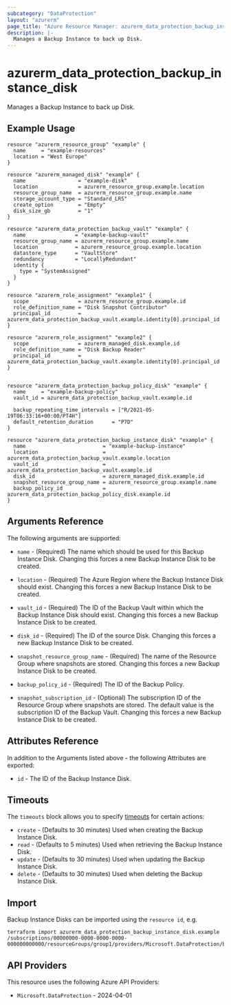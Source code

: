 ```yaml
---
subcategory: "DataProtection"
layout: "azurerm"
page_title: "Azure Resource Manager: azurerm_data_protection_backup_instance_disk"
description: |-
  Manages a Backup Instance to back up Disk.
---
```


# azurerm_data_protection_backup_instance_disk

Manages a Backup Instance to back up Disk.

## Example Usage

```hcl
resource "azurerm_resource_group" "example" {
  name     = "example-resources"
  location = "West Europe"
}

resource "azurerm_managed_disk" "example" {
  name                 = "example-disk"
  location             = azurerm_resource_group.example.location
  resource_group_name  = azurerm_resource_group.example.name
  storage_account_type = "Standard_LRS"
  create_option        = "Empty"
  disk_size_gb         = "1"
}

resource "azurerm_data_protection_backup_vault" "example" {
  name                = "example-backup-vault"
  resource_group_name = azurerm_resource_group.example.name
  location            = azurerm_resource_group.example.location
  datastore_type      = "VaultStore"
  redundancy          = "LocallyRedundant"
  identity {
    type = "SystemAssigned"
  }
}

resource "azurerm_role_assignment" "example1" {
  scope                = azurerm_resource_group.example.id
  role_definition_name = "Disk Snapshot Contributor"
  principal_id         = azurerm_data_protection_backup_vault.example.identity[0].principal_id
}

resource "azurerm_role_assignment" "example2" {
  scope                = azurerm_managed_disk.example.id
  role_definition_name = "Disk Backup Reader"
  principal_id         = azurerm_data_protection_backup_vault.example.identity[0].principal_id
}


resource "azurerm_data_protection_backup_policy_disk" "example" {
  name     = "example-backup-policy"
  vault_id = azurerm_data_protection_backup_vault.example.id

  backup_repeating_time_intervals = ["R/2021-05-19T06:33:16+00:00/PT4H"]
  default_retention_duration      = "P7D"
}

resource "azurerm_data_protection_backup_instance_disk" "example" {
  name                         = "example-backup-instance"
  location                     = azurerm_data_protection_backup_vault.example.location
  vault_id                     = azurerm_data_protection_backup_vault.example.id
  disk_id                      = azurerm_managed_disk.example.id
  snapshot_resource_group_name = azurerm_resource_group.example.name
  backup_policy_id             = azurerm_data_protection_backup_policy_disk.example.id
}
```

## Arguments Reference

The following arguments are supported:

* `name` - (Required) The name which should be used for this Backup Instance Disk. Changing this forces a new Backup Instance Disk to be created.

* `location` - (Required) The Azure Region where the Backup Instance Disk should exist. Changing this forces a new Backup Instance Disk to be created.

* `vault_id` - (Required) The ID of the Backup Vault within which the Backup Instance Disk should exist. Changing this forces a new Backup Instance Disk to be created.

* `disk_id` - (Required) The ID of the source Disk. Changing this forces a new Backup Instance Disk to be created.

* `snapshot_resource_group_name` - (Required) The name of the Resource Group where snapshots are stored. Changing this forces a new Backup Instance Disk to be created.

* `backup_policy_id` - (Required) The ID of the Backup Policy.

* `snapshot_subscription_id` - (Optional) The subscription ID of the Resource Group where snapshots are stored. The default value is the subscription ID of the Backup Vault. Changing this forces a new Backup Instance Disk to be created.

## Attributes Reference

In addition to the Arguments listed above - the following Attributes are exported:

* `id` - The ID of the Backup Instance Disk.

## Timeouts

The `timeouts` block allows you to specify [timeouts](https://developer.hashicorp.com/terraform/language/resources/configure#define-operation-timeouts) for certain actions:

* `create` - (Defaults to 30 minutes) Used when creating the Backup Instance Disk.
* `read` - (Defaults to 5 minutes) Used when retrieving the Backup Instance Disk.
* `update` - (Defaults to 30 minutes) Used when updating the Backup Instance Disk.
* `delete` - (Defaults to 30 minutes) Used when deleting the Backup Instance Disk.

## Import

Backup Instance Disks can be imported using the `resource id`, e.g.

```shell
terraform import azurerm_data_protection_backup_instance_disk.example /subscriptions/00000000-0000-0000-0000-000000000000/resourceGroups/group1/providers/Microsoft.DataProtection/backupVaults/vault1/backupInstances/backupInstance1
```

## API Providers
<!-- This section is generated, changes will be overwritten -->
This resource uses the following Azure API Providers:

* `Microsoft.DataProtection` - 2024-04-01
